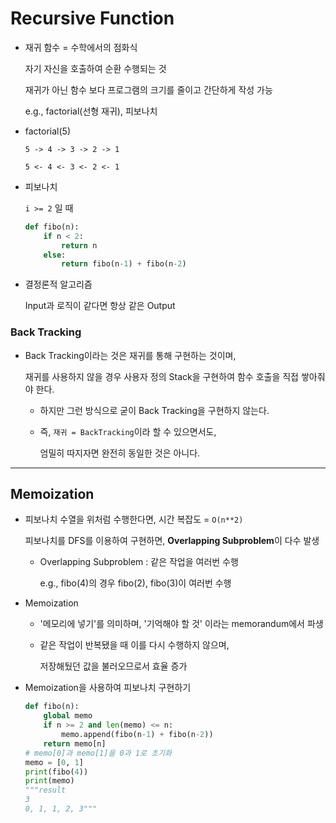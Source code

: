 # Recursive Function

- 재귀 함수 = 수학에서의 점화식

  자기 자신을 호출하여 순환 수행되는 것

  재귀가 아닌 함수 보다 프로그램의  크기를 줄이고 간단하게 작성 가능

  e.g., factorial(선형 재귀), 피보나치

- factorial(5)

  `5 -> 4 -> 3 -> 2 -> 1`

  `5 <- 4 <- 3 <- 2 <- 1`

- 피보나치

  `i >= 2` 일 때

  ```python
  def fibo(n):
      if n < 2:
          return n
      else:
          return fibo(n-1) + fibo(n-2)
  ```

- 결정론적 알고리즘

  Input과 로직이 같다면 항상 같은 Output

### Back Tracking

- Back Tracking이라는 것은 재귀를 통해 구현하는 것이며,

  재귀를 사용하지 않을 경우 사용자 정의 Stack을 구현하여 함수 호출을 직접 쌓아줘야 한다.

  - 하지만 그런 방식으로 굳이 Back Tracking을 구현하지 않는다.

  - 즉, `재귀 = BackTracking`이라 할 수 있으면서도,

    엄밀히 따지자면 완전히 동일한 것은 아니다.

---

## Memoization

- 피보나치 수열을 위처럼 수행한다면, 시간 복잡도 = `O(n**2)`

  피보나치를 DFS를 이용하여 구현하면, **Overlapping Subproblem**이 다수 발생

  - Overlapping Subproblem : 같은 작업을 여러번 수행

    e.g., fibo(4)의 경우 fibo(2), fibo(3)이 여러번 수행

- Memoization

  - '메모리에 넣기'를 의미하며, '기억해야 할 것' 이라는 memorandum에서 파생

  - 같은 작업이 반복됐을 때 이를 다시 수행하지 않으며,

    저장해뒀던 값을 불러오므로서 효율 증가

- Memoization을 사용하여 피보나치 구현하기

  ```python
  def fibo(n):
      global memo
      if n >= 2 and len(memo) <= n:
          memo.append(fibo(n-1) + fibo(n-2))
      return memo[n]
  # memo[0]과 memo[1]을 0과 1로 초기화
  memo = [0, 1]
  print(fibo(4))
  print(memo)
  """result
  3
  0, 1, 1, 2, 3"""
  ```